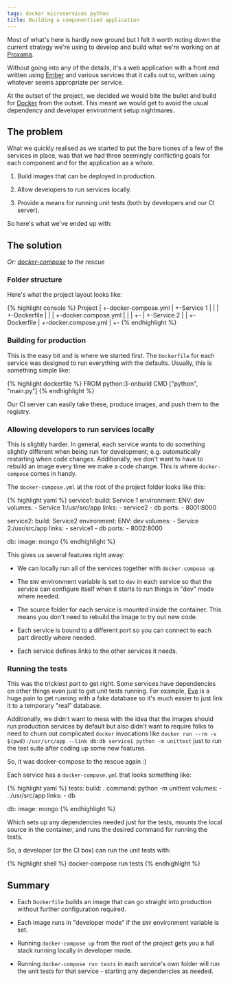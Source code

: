 ```yaml
---
tags: docker microservices python
title: Building a componentised application
---
```


Most of what's here is hardly new ground but I felt it worth noting down the current strategy we're using to develop and build what we're working on at [Proxama](http://www.locationsciences.ai/).

Without going into any of the details, it's a web application with a front end written using [Ember](http://emberjs.com/) and various services that it calls out to, written using whatever seems appropriate per service.

At the outset of the project, we decided we would bite the bullet and build for [Docker](https://www.docker.com/) from the outset. This meant we would get to avoid the usual dependency and developer environment setup nightmares.

## The problem

What we quickly realised as we started to put the bare bones of a few of the services in place, was that we had three seemingly conflicting goals for each component and for the application as a whole.

1. Build images that can be deployed in production.

2. Allow developers to run services locally.

3. Provide a means for running unit tests (both by developers and our CI server).

So here's what we've ended up with:

## The solution

*Or: [docker-compose](http://docs.docker.com/compose/) to the rescue*

### Folder structure

Here's what the project layout looks like:

{% highlight console %}
Project
|
+-docker-compose.yml
|
+-Service 1
| |
| +-Dockerfile
| |
| +-docker.compose.yml
| |
| +-<other files>
|
+-Service 2
  |
  |
  +-Dockerfile
  |
  +-docker.compose.yml
  |
  +-<other files>
{% endhighlight %}

### Building for production

This is the easy bit and is where we started first. The `Dockerfile` for each service was designed to run everything with the defaults. Usually, this is something simple like:

{% highlight dockerfile %}
FROM python:3-onbuild
CMD ["python", "main.py"]
{% endhighlight %}

Our CI server can easily take these, produce images, and push them to the registry.

### Allowing developers to run services locally

This is slightly harder. In general, each service wants to do something slightly different when being run for development; e.g. automatically restarting when code changes. Additionally, we don't want to have to rebuild an image every time we make a code change. This is where `docker-compose` comes in handy.

The `docker-compose.yml` at the root of the project folder looks like this:

{% highlight yaml %}
service1:
    build: Service 1
    environment:
        ENV: dev
    volumes:
        - Service 1:/usr/src/app
    links:
        - service2
        - db
    ports:
        - 8001:8000

service2:
    build: Service2
    environment:
        ENV: dev
    volumes:
        - Service 2:/usr/src/app
    links:
        - service1
        - db
    ports:
        - 8002:8000

db:
    image: mongo
{% endhighlight %}

This gives us several features right away:

* We can locally run all of the services together with `docker-compose up`

* The `ENV` environment variable is set to `dev` in each service so that the service can configure itself when it starts to run things in "dev" mode where needed.

* The source folder for each service is mounted inside the container. This means you don't need to rebuild the image to try out new code.

* Each service is bound to a different port so you can connect to each part directly where needed.

* Each service defines links to the other services it needs.

### Running the tests

This was the trickiest part to get right. Some services have dependencies on other things even just to get unit tests running. For example, [Eve](http://python-eve.org/) is a huge pain to get running with a fake database so it's much easier to just link it to a temporary "real" database.

Additionally, we didn't want to mess with the idea that the images should run production services by default but also didn't want to require folks to need to churn out complicated `docker` invocations like `docker run --rm -v $(pwd):/usr/src/app --link db:db service1 python -m unittest` just to run the test suite after coding up some new features.

So, it was docker-compose to the rescue again :)

Each service has a `docker-compose.yml` that looks something like:

{% highlight yaml %}
tests:
    build: .
    command: python -m unittest
    volumes:
        - .:/usr/src/app
    links:
        - db

db:
    image: mongo
{% endhighlight %}

Which sets up any dependencies needed just for the tests, mounts the local source in the container, and runs the desired command for running the tests.

So, a developer (or the CI box) can run the unit tests with:

{% highlight shell %}
docker-compose run tests
{% endhighlight %}

## Summary

* Each `Dockerfile` builds an image that can go straight into production without further configuration required.

* Each image runs in "developer mode" if the `ENV` environment variable is set.

* Running `docker-compose up` from the root of the project gets you a full stack running locally in developer mode.

* Running `docker-compose run tests` in each service's own folder will run the unit tests for that service - starting any dependencies as needed.
